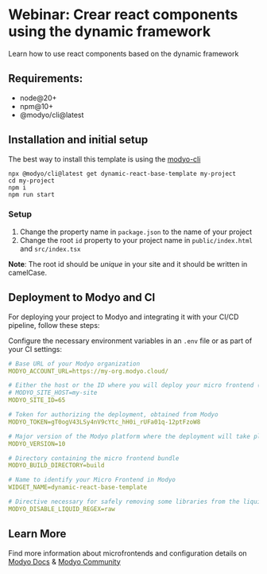 # Webinar: Crear react components using the dynamic framework

Learn how to use react components based on the dynamic framework


## Requirements:
- node@20+
- npm@10+
- @modyo/cli@latest

## Installation and initial setup
The best way to install this template is using the [modyo-cli](https://docs.modyo.com/en/platform/channels/cli.html)

```console
npx @modyo/cli@latest get dynamic-react-base-template my-project
cd my-project
npm i
npm run start
```

### Setup
1. Change the property name in `package.json` to the name of your project
2. Change the root `id` property to your project name in `public/index.html` and `src/index.tsx`

**Note**: The root id should be _unique_ in your site and it should be written in camelCase.

## Deployment to Modyo and CI
For deploying your project to Modyo and integrating it with your CI/CD pipeline, follow these steps:

Configure the necessary environment variables in an `.env` file or as part of your CI settings:

```yaml
# Base URL of your Modyo organization
MODYO_ACCOUNT_URL=https://my-org.modyo.cloud/

# Either the host or the ID where you will deploy your micro frontend (not both)
# MODYO_SITE_HOST=my-site
MODYO_SITE_ID=65

# Token for authorizing the deployment, obtained from Modyo
MODYO_TOKEN=gT0ogV43LSy4nV9cYtc_hH0i_rUFa01q-12ptFzoW8

# Major version of the Modyo platform where the deployment will take place (8 or 9)
MODYO_VERSION=10

# Directory containing the micro frontend bundle
MODYO_BUILD_DIRECTORY=build

# Name to identify your Micro Frontend in Modyo
WIDGET_NAME=dynamic-react-base-template

# Directive necessary for safely removing some libraries from the liquid parser
MODYO_DISABLE_LIQUID_REGEX=raw
```

## Learn More
Find more information about microfrontends and configuration details on [Modyo Docs](https://docs.modyo.com) & [Modyo Community](https://www.modyo.com/community)
